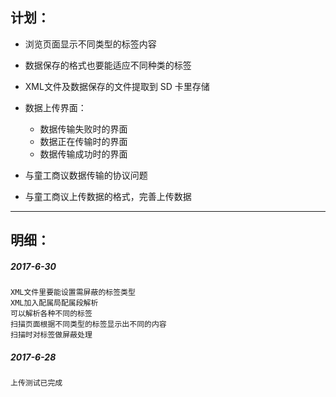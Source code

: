 计划：
---------

- 浏览页面显示不同类型的标签内容

- 数据保存的格式也要能适应不同种类的标签

- XML文件及数据保存的文件提取到 SD 卡里存储

- 数据上传界面：
    - 数据传输失败时的界面
    - 数据正在传输时的界面
    - 数据传输成功时的界面

- 与童工商议数据传输的协议问题

- 与童工商议上传数据的格式，完善上传数据

*********

明细：
--------

##### 2017-6-30
    XML文件里要能设置需屏蔽的标签类型
    XML加入配属局配属段解析
    可以解析各种不同的标签
    扫描页面根据不同类型的标签显示出不同的内容
    扫描时对标签做屏蔽处理

##### 2017-6-28
    上传测试已完成